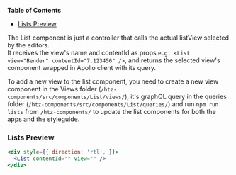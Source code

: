 <!-- START doctoc generated TOC please keep comment here to allow auto update -->

<!-- DON'T EDIT THIS SECTION, INSTEAD RE-RUN doctoc TO UPDATE -->

**Table of Contents**

* [Lists Preview](#lists-preview)

<!-- END doctoc generated TOC please keep comment here to allow auto update -->

The List component is just a controller that calls the actual listView selected by
the editors.<br/>
It receives the view's name and contentId as props
`e.g. <List view="Bender" contentId="7.123456" />`, and returns the selected view's component
wrapped in Apollo client with its query.

To add a new view to the list component, you need to create a new view component in the Views
folder (`/htz-components/src/components/List/views/`),
it's graphQL query in the queries folder (`/htz-components/src/components/List/queries/`)
and run `npm run lists` from `/htz-components/` to update the list components
for both the apps and the styleguide.

### **Lists Preview**

```jsx
<div style={{ direction: 'rtl', }}>
  <List contentId="" view="" />
</div>
```
